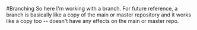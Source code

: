 #Branching 
So here I'm working with a branch. For future reference, a branch is basically like a copy of the main or master repository and it works like a copy too -- doesn't have any effects on the main or master repo.
